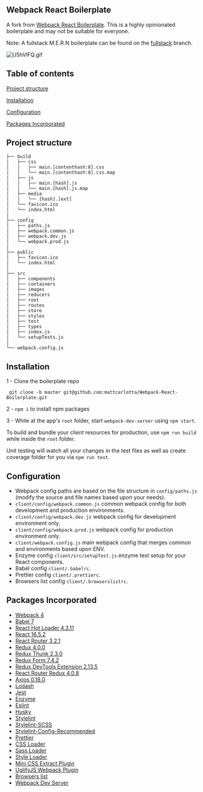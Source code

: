 ## Webpack React Boilerplate

A fork from <a href="https://github.com/HashemKhalifa/webpack-react-boilerplate">Webpack React Boilerplate</a>. This is a highly opinionated boilerplate and may not be suitable for everyone.

Note: A fullstack M.E.R.N boilerplate can be found on the <a href="https://github.com/mattcarlotta/Webpack-React-Boilerplate/tree/fullstack">fullstack</a> branch.

![U5hVlFQ.gif](https://i.imgur.com/U5hVlFQ.gif)

## Table of contents

[Project structure](#project-structure)

[Installation](#installation)

[Configuration](#configuration)

[Packages Incorporated](#packages-incorporated)

## Project structure

```
├── build
|   ├── css
|   |   ├── main.[contenthash:8].css
|   |   └── main.[contenthash:8].css.map
|   ├── js
|   |   ├── main.[hash].js
|   |   └── main.[hash].js.map
|   ├── media
|   |   └── [hash].[ext]
|   └── favicon.ico
|   └── index.html
|
├── config
|   ├── paths.js
|   ├── webpack.common.js
|   ├── webpack.dev.js
|   └── webpack.prod.js
|
├── public
|   ├── favicon.ico
|   └── index.html
|
├── src
|   ├── components
|   ├── containers
|   ├── images
|   ├── reducers
|   ├── root
|   ├── routes
|   ├── store
|   ├── styles
|   ├── test
|   ├── types
|   ├── index.js
|   └── setupTests.js
|
└── webpack.config.js
```

## Installation

1 - Clone the boilerplate repo

```
 git clone -b master git@github.com:mattcarlotta/Webpack-React-Boilerplate.git
```

2 - `npm i` to install npm packages

3 - While at the app's `root` folder, start `webpack-dev-server` using `npm start`.

To build and bundle your client resources for production, use `npm run build` while inside the `root` folder.

Unit testing will watch all your changes in the test files as well as create coverage folder for you via `npm run test`.

## Configuration

- Webpack config paths are based on the file structure in `config/paths.js` (modify the source and file names based upon your needs).
- `client/config/webpack.common.js` common webpack config for both development and production environments.
- `client/config/webpack.dev.js` webpack config for development environment only.
- `client/config/webpack.prod.js` webpack config for production environment only.
- `client/webpack.config.js` main webpack config that merges common and environments based upon ENV.
- Enzyme config `client/src/setupTest.js` enzyme test setup for your React components.
- Babel config `client/.babelrc`.
- Prettier config `client/.prettierc`.
- Browsers list config `client/.browserslistrc`.

## Packages Incorporated

- [Webpack 4](https://github.com/webpack/webpack)
- [Babel 7](https://github.com/babel/babel)
- [React Hot Loader 4.3.11](https://github.com/gaearon/react-hot-loader)
- [React 16.5.2](https://github.com/facebook/react)
- [React Router 3.2.1](https://github.com/ReactTraining/react-router/releases/tag/v3.2.1)
- [Redux 4.0.0](https://github.com/reduxjs/redux)
- [Redux Thunk 2.3.0](https://github.com/reduxjs/redux-thunk)
- [Redux Form 7.4.2](https://redux-form.com/)
- [Redux DevTools Extension 2.13.5](https://github.com/zalmoxisus/redux-devtools-extension)
- [React Router Redux 4.0.8](https://github.com/reactjs/react-router-redux)
- [Axios 0.18.0](https://github.com/axios/axios)
- [Lodash](https://github.com/lodash/lodash)
- [Jest](https://github.com/facebook/jest)
- [Enzyme](http://airbnb.io/enzyme/)
- [Eslint](https://github.com/eslint/eslint/)
- [Husky](https://github.com/typicode/husky)
- [Stylelint](https://stylelint.io/)
- [Stylelint-SCSS](https://github.com/kristerkari/stylelint-scss)
- [Stylelint-Config-Recommended](https://github.com/stylelint/stylelint-config-recommended)
- [Prettier](https://github.com/prettier/prettier)
- [CSS Loader](https://github.com/webpack-contrib/css-loader)
- [Sass Loader](https://github.com/webpack-contrib/sass-loader)
- [Style Loader](https://github.com/webpack-contrib/style-loader)
- [Mini CSS Extract Plugin](https://github.com/webpack-contrib/mini-css-extract-plugin)
- [UglifyJS Webpack Plugin](https://www.npmjs.com/package/uglifyjs-webpack-plugin)
- [Browsers list](https://github.com/browserslist/browserslist)
- [Webpack Dev Server](https://github.com/webpack/webpack-dev-server)
